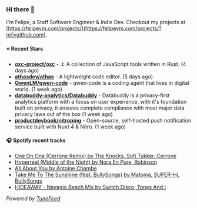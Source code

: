 ### Hi there 👋

I'm Felipe, a Staff Software Engineer & Indie Dev. Checkout my projects at [https://felipevm.com/projects/](https://felipevm.com/projects/?ref=github.com).

#### ⭐ Recent Stars
- **[oxc-project/oxc](https://github.com/oxc-project/oxc)** - ⚓ A collection of JavaScript tools written in Rust. (4 days ago)
- **[athasdev/athas](https://github.com/athasdev/athas)** - A lightweight code editor. (5 days ago)
- **[QwenLM/qwen-code](https://github.com/QwenLM/qwen-code)** - qwen-code is a coding agent that lives in digital world. (1 week ago)
- **[databuddy-analytics/Databuddy](https://github.com/databuddy-analytics/Databuddy)** - Databuddy is a privacy-first analytics platform with a focus on user experience, with it&#39;s foundation built on privacy, it ensures complete compliance with most major data privacy laws out of the box (1 week ago)
- **[productdevbook/nitroping](https://github.com/productdevbook/nitroping)** - Open-source, self-hosted push notification service built with Nuxt 4 &amp; Nitro. (1 week ago)

#### 🎧 Spotify recent tracks
- [One On One (Cerrone Remix) by The Knocks, Sofi Tukker, Cerrone](https://open.spotify.com/track/3Ca9i2FRXcN3sWDS83rcDM)
- [Hyperreal (Middle of the Night) by Nora En Pure, Robinson](https://open.spotify.com/track/1f9H7N9ijHFnV0BqJufUIS)
- [All About You by Antoine Chambe](https://open.spotify.com/track/08Klc9DeFrL8GBm5IDNhMS)
- [Take Me To The Sunshine (feat. BullySongs) by Matoma, SUPER-Hi, BullySongs](https://open.spotify.com/track/4peF3yGZAZfeOFDahi6Ig5)
- [HIDEAWAY - Navagio Beach Mix by Switch Disco, Tones And I](https://open.spotify.com/track/5m4VBlV0Brp0khQMdBrwod)

_Powered by [TuneFeed](https://tunefeed.app?ref=github.com)_
